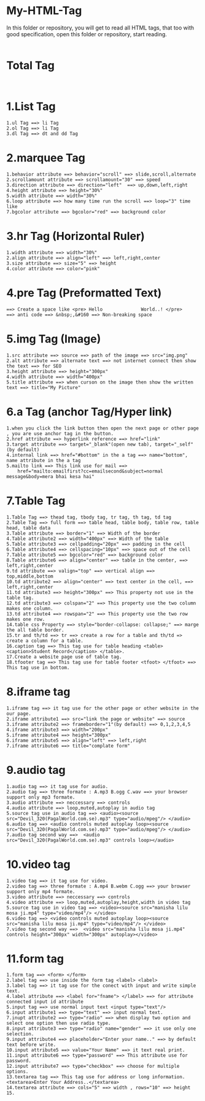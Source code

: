 # My-HTML-Tag
In this folder or repository, you will get to read all HTML tags, that too with good specification, open this folder or repository, start reading.<br> <br>
# Total Tag <br> <br>
# 1.List Tag <br>
    1.ul Tag ==> li Tag 
    2.ol Tag ==> li Tag 
    3.dl Tag ==> dt and dd Tag

# 2.marquee Tag <br>
    1.behavior attribute ==> behavior="scroll" ==> slide,scroll,alternate
    2.scrollamount attribute ==> scrollamount="30" ==> speed 
    3.direction attribute ==> direction="left"  ==> up,down,left,right 
    4.height attribute ==> height="30%"  
    5.width attribute ==> width="30%" 
    6.loop attribute ==> how many time run the scroll ==> loop="3" time like 
    7.bgcolor attribute ==> bgcolor="red" ==> background color

# 3.hr Tag (Horizontal Ruler) <br>
    1.width attribute ==> width="30%" 
    2.align attribute ==> align="left" ==> left,right,center 
    3.size attribute ==> size="5" ==> height 
    4.color attribute ==> color="pink" 

# 4.pre Tag (Preformatted Text) <br>
    ==> Create a space like <pre> Hello              World..! </pre>
    ==> anti code ==> &nbsp;,&#160 ==> Non-breaking space 

# 5.img Tag (Image) <br>
    1.src attribute ==> source ==> path of the image ==> src="img.png"
    2.alt attribute ==> alternate text ==> not internet connect then show the text ==> for SEO 
    3.height attribute ==> height="300px" 
    4.width attribute ==> width="400px" 
    5.title attribute ==> when curson on the image then show the written text ==> title="My Picture"

# 6.a Tag (anchor Tag/Hyper link) <br>
    1.when you click the link button then open the next page or other page , you are use anchor tag in the button.
    2.href attribute ==> hyperlink reference ==> href="link"
    3.target attribute ==> target="_blank"(open new tab), target="_self"(by default)
    4.internal link ==> href="#bottom" in the a tag ==> name="bottom", name attribute in the a tag
    5.mailto link ==> This link use for mail ==> 
        href="mailto:emailfirst?cc=emailsecond&subject=normal message&body=mera bhai kesa hai"
    
# 7.Table Tag 
    1.Table Tag ==> thead tag, tbody tag, tr tag, th tag, td tag
    2.Table Tag ==> full form ==> table head, table body, table row, table head, table data
    3.Table attribute ==> border="1" ==> Width of the border
    4.Table attribute2 ==> width="400px" ==> Width of the table
    5.Table attribute3 ==> cellpadding="20px" ==> padding in the cell
    6.Table attribute4 ==> cellspacing="10px" ==> space out of the cell
    7.Table attribute5 ==> bgcolor="red" ==> background color
    8.Table attribute6 ==> align="center" ==> table in the center, ==> left,right,center 
    9.td attribute ==> valign="top" ==> vertical align ==> top,middle,bottom
    10.td attribute2 ==> align="center" ==> text center in the cell, ==> left,right,center
    11.td attribute3 ==> height="300px" ==> This property not use in the table tag.
    12.td attribute3 ==> colspan="2" ==> This property use the two column makes one column.
    13.td attribute4 ==> rowspan="2" ==> This property use the two row makes one row.
    14.table css Property ==> style="border-collapse: collapse;" ==> marge the all table border.
    15.tr and th/td ==> tr ==> create a row for a table and th/td => create a column for a table.
    16.caption tag ==> This tag use for table heading <table> <caption>Student Record</caption> </table>.
    17.Create a website page use of table tag.
    18.tfooter tag ==> This tag use for table footer <tfoot> </tfoot> ==> This tag use in bottom.

# 8.iframe tag 
    1.iframe tag ==> it tag use for the other page or other website in the our page.
    2.iframe attribute1 ==> src="link the page or website" ==> source
    3.iframe attribute2 ==> frameborder="1"(by default) ==> 0,1,2,3,4,5
    4.iframe attribute3 ==> width="200px"
    5.iframe attribute4 ==> height="300px"
    6.iframe attribute5 ==> align="left" ==> left,right
    7.iframe attribute6 ==> title="complate form"

# 9.audio tag 
    1.audio tag ==> it tag use for audio.
    2.audio tag ==> three formate : A.mp3 B.ogg C.wav ==> your browser support only mp3 formate.
    3.audio attribute ==> neccessary ==> controls
    4.audio attribute ==> loop,muted,autoplay in audio tag
    5.source tag use in audio tag ==> <audio><source src="Devil_320(PagalWorld.com.se).mp3" type="audio/mpeg"/> </audio>
    6.audio tag ==> <audio controls muted autoplay loop><source src="Devil_320(PagalWorld.com.se).mp3" type="audio/mpeg"/> </audio>
    7.audio tag second way ==>  <audio src="Devil_320(PagalWorld.com.se).mp3" controls loop></audio>

# 10.video tag 
    1.video tag ==> it tag use for video.
    2.video tag ==> three formate : A.mp4 B.webm C.ogg ==> your browser support only mp4 formate.
    3.video attribute ==> neccessary ==> controls
    4.video attribute ==> loop,muted,autoplay,height,width in video tag
    5.source tag use in video tag ==> <video><source src="manisha lilu mosa ji.mp4" type="video/mp4"/> </video>
    6.video tag ==> <video controls muted autoplay loop><source src="manisha lilu mosa ji.mp4" type="video/mp4"/> </video>
    7.video tag second way ==>  <video src="manisha lilu mosa ji.mp4" controls height="300px" width="300px" autoplay></video>

# 11.form tag 
    1.form tag ==> <form> </form>
    2.label tag ==> use inside the form tag <label> <label>
    3.label tag ==> it tag use for the conect with input and write simple text.
    4.label attribute ==> <label for="fname"> </label> ==> for attribute connected input id attribute
    5.input tag ==> use normal input text <input type="text"/>
    6.input attribute1 ==> type="text" ==> input normal text.
    7.inupt attribute2 ==> type="radio" ==> when display two option and select one option then use radio type.
    8.input attribute3 ==> type="radio" name="gender" ==> it use only one selection.
    9.input attribute4 ==> placeholder="Enter your name.." ==> by default text before write.
    10.input attribute5 ==> value="Your Name" ==> it text real print.
    11.input attribute6 ==> type="password" ==> This attribute use for password.
    12.input attribute7 ==> type="checkbox" ==> choose for multiple options.
    13.textarea tag ==> This tag use for address or long information.<textarea>Enter Your Address..</textarea>
    14.textarea attribute ==> cols="5" ==> width , rows="10" ==> height
    15.
    
    
